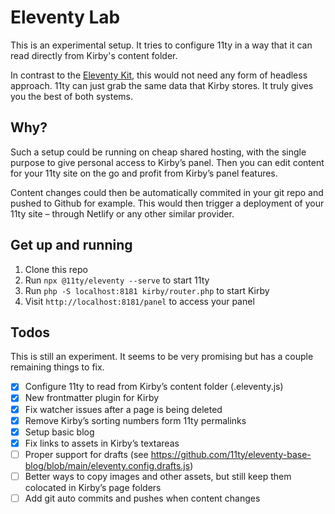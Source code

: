# Eleventy Lab

This is an experimental setup. It tries to configure 11ty in a way that it can read directly from Kirby's content folder.

In contrast to the [Eleventy Kit](https://github.com/getkirby/eleventykit), this would not need any form of headless approach. 11ty can just grab the same data that Kirby stores. It truly gives you the best of both systems.

## Why?

Such a setup could be running on cheap shared hosting, with the single purpose to give personal access to Kirby’s panel. Then you can edit content for your 11ty site on the go and profit from Kirby’s panel features.

Content changes could then be automatically commited in your git repo and pushed to Github for example. This would then trigger a deployment of your 11ty site – through Netlify or any other similar provider.

## Get up and running

1. Clone this repo
2. Run `npx @11ty/eleventy --serve` to start 11ty
3. Run `php -S localhost:8181 kirby/router.php` to start Kirby
4. Visit `http://localhost:8181/panel` to access your panel

## Todos

This is still an experiment. It seems to be very promising but has a couple remaining things to fix.

- [x] Configure 11ty to read from Kirby’s content folder (.eleventy.js)
- [x] New frontmatter plugin for Kirby
- [x] Fix watcher issues after a page is being deleted
- [x] Remove Kirby’s sorting numbers form 11ty permalinks
- [x] Setup basic blog
- [x] Fix links to assets in Kirby’s textareas
- [ ] Proper support for drafts (see https://github.com/11ty/eleventy-base-blog/blob/main/eleventy.config.drafts.js)
- [ ] Better ways to copy images and other assets, but still keep them colocated in Kirby’s page folders
- [ ] Add git auto commits and pushes when content changes
